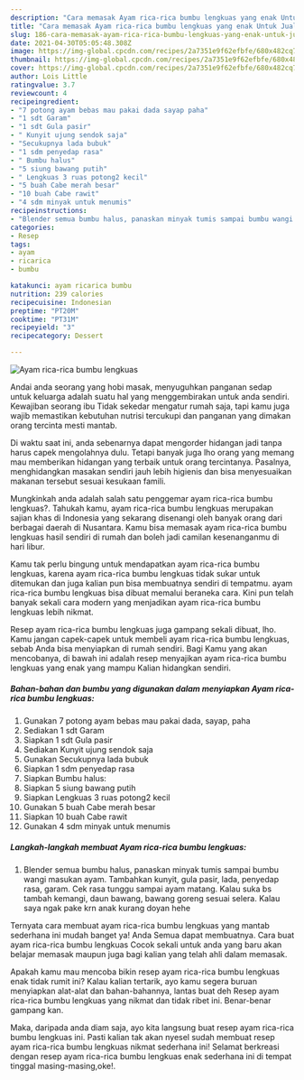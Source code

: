 ```yaml
---
description: "Cara memasak Ayam rica-rica bumbu lengkuas yang enak Untuk Jualan"
title: "Cara memasak Ayam rica-rica bumbu lengkuas yang enak Untuk Jualan"
slug: 186-cara-memasak-ayam-rica-rica-bumbu-lengkuas-yang-enak-untuk-jualan
date: 2021-04-30T05:05:48.308Z
image: https://img-global.cpcdn.com/recipes/2a7351e9f62efbfe/680x482cq70/ayam-rica-rica-bumbu-lengkuas-foto-resep-utama.jpg
thumbnail: https://img-global.cpcdn.com/recipes/2a7351e9f62efbfe/680x482cq70/ayam-rica-rica-bumbu-lengkuas-foto-resep-utama.jpg
cover: https://img-global.cpcdn.com/recipes/2a7351e9f62efbfe/680x482cq70/ayam-rica-rica-bumbu-lengkuas-foto-resep-utama.jpg
author: Lois Little
ratingvalue: 3.7
reviewcount: 4
recipeingredient:
- "7 potong ayam bebas mau pakai dada sayap paha"
- "1 sdt Garam"
- "1 sdt Gula pasir"
- " Kunyit ujung sendok saja"
- "Secukupnya lada bubuk"
- "1 sdm penyedap rasa"
- " Bumbu halus"
- "5 siung bawang putih"
- " Lengkuas 3 ruas potong2 kecil"
- "5 buah Cabe merah besar"
- "10 buah Cabe rawit"
- "4 sdm minyak untuk menumis"
recipeinstructions:
- "Blender semua bumbu halus, panaskan minyak tumis sampai bumbu wangi masukan ayam. Tambahkan kunyit, gula pasir, lada, penyedap rasa, garam. Cek rasa tunggu sampai ayam matang. Kalau suka bs tambah kemangi, daun bawang, bawang goreng sesuai selera. Kalau saya ngak pake krn anak kurang doyan hehe"
categories:
- Resep
tags:
- ayam
- ricarica
- bumbu

katakunci: ayam ricarica bumbu 
nutrition: 239 calories
recipecuisine: Indonesian
preptime: "PT20M"
cooktime: "PT31M"
recipeyield: "3"
recipecategory: Dessert

---
```



![Ayam rica-rica bumbu lengkuas](https://img-global.cpcdn.com/recipes/2a7351e9f62efbfe/680x482cq70/ayam-rica-rica-bumbu-lengkuas-foto-resep-utama.jpg)

Andai anda seorang yang hobi masak, menyuguhkan panganan sedap untuk keluarga adalah suatu hal yang menggembirakan untuk anda sendiri. Kewajiban seorang ibu Tidak sekedar mengatur rumah saja, tapi kamu juga wajib memastikan kebutuhan nutrisi tercukupi dan panganan yang dimakan orang tercinta mesti mantab.

Di waktu  saat ini, anda sebenarnya dapat mengorder hidangan jadi tanpa harus capek mengolahnya dulu. Tetapi banyak juga lho orang yang memang mau memberikan hidangan yang terbaik untuk orang tercintanya. Pasalnya, menghidangkan masakan sendiri jauh lebih higienis dan bisa menyesuaikan makanan tersebut sesuai kesukaan famili. 



Mungkinkah anda adalah salah satu penggemar ayam rica-rica bumbu lengkuas?. Tahukah kamu, ayam rica-rica bumbu lengkuas merupakan sajian khas di Indonesia yang sekarang disenangi oleh banyak orang dari berbagai daerah di Nusantara. Kamu bisa memasak ayam rica-rica bumbu lengkuas hasil sendiri di rumah dan boleh jadi camilan kesenanganmu di hari libur.

Kamu tak perlu bingung untuk mendapatkan ayam rica-rica bumbu lengkuas, karena ayam rica-rica bumbu lengkuas tidak sukar untuk ditemukan dan juga kalian pun bisa membuatnya sendiri di tempatmu. ayam rica-rica bumbu lengkuas bisa dibuat memalui beraneka cara. Kini pun telah banyak sekali cara modern yang menjadikan ayam rica-rica bumbu lengkuas lebih nikmat.

Resep ayam rica-rica bumbu lengkuas juga gampang sekali dibuat, lho. Kamu jangan capek-capek untuk membeli ayam rica-rica bumbu lengkuas, sebab Anda bisa menyiapkan di rumah sendiri. Bagi Kamu yang akan mencobanya, di bawah ini adalah resep menyajikan ayam rica-rica bumbu lengkuas yang enak yang mampu Kalian hidangkan sendiri.

<!--inarticleads1-->

##### Bahan-bahan dan bumbu yang digunakan dalam menyiapkan Ayam rica-rica bumbu lengkuas:

1. Gunakan 7 potong ayam bebas mau pakai dada, sayap, paha
1. Sediakan 1 sdt Garam
1. Siapkan 1 sdt Gula pasir
1. Sediakan  Kunyit ujung sendok saja
1. Gunakan Secukupnya lada bubuk
1. Siapkan 1 sdm penyedap rasa
1. Siapkan  Bumbu halus:
1. Siapkan 5 siung bawang putih
1. Siapkan  Lengkuas 3 ruas potong2 kecil
1. Gunakan 5 buah Cabe merah besar
1. Siapkan 10 buah Cabe rawit
1. Gunakan 4 sdm minyak untuk menumis




<!--inarticleads2-->

##### Langkah-langkah membuat Ayam rica-rica bumbu lengkuas:

1. Blender semua bumbu halus, panaskan minyak tumis sampai bumbu wangi masukan ayam. Tambahkan kunyit, gula pasir, lada, penyedap rasa, garam. Cek rasa tunggu sampai ayam matang. Kalau suka bs tambah kemangi, daun bawang, bawang goreng sesuai selera. Kalau saya ngak pake krn anak kurang doyan hehe




Ternyata cara membuat ayam rica-rica bumbu lengkuas yang mantab sederhana ini mudah banget ya! Anda Semua dapat membuatnya. Cara buat ayam rica-rica bumbu lengkuas Cocok sekali untuk anda yang baru akan belajar memasak maupun juga bagi kalian yang telah ahli dalam memasak.

Apakah kamu mau mencoba bikin resep ayam rica-rica bumbu lengkuas enak tidak rumit ini? Kalau kalian tertarik, ayo kamu segera buruan menyiapkan alat-alat dan bahan-bahannya, lantas buat deh Resep ayam rica-rica bumbu lengkuas yang nikmat dan tidak ribet ini. Benar-benar gampang kan. 

Maka, daripada anda diam saja, ayo kita langsung buat resep ayam rica-rica bumbu lengkuas ini. Pasti kalian tak akan nyesel sudah membuat resep ayam rica-rica bumbu lengkuas nikmat sederhana ini! Selamat berkreasi dengan resep ayam rica-rica bumbu lengkuas enak sederhana ini di tempat tinggal masing-masing,oke!.

